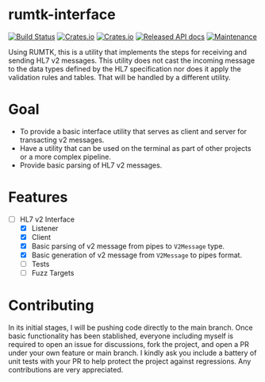# rumtk-interface

[![Build Status](https://github.com/kiseitai3/rumtk/actions/workflows/check.yml/badge.svg)](https://github.com/kiseitai3/rumtk/actions/workflows/check.yml) [![Crates.io](https://img.shields.io/crates/l/rumtk-interface)](LICENSE-GPL3) [![Crates.io](https://img.shields.io/crates/v/rumtk-interface)](https://crates.io/crates/rumtk-interface) [![Released API docs](https://docs.rs/rumtk-interface/badge.svg)](https://docs.rs/rumtk-interface) [![Maintenance](https://img.shields.io/maintenance/yes/2025)](https://github.com/kiseitai3/rumtk)

Using RUMTK, this is a utility that implements the steps for receiving and sending HL7 v2 messages. This utility does
not cast the incoming message to the data types defined by the HL7 specification nor does it apply the validation rules
and tables. That will be handled by a different utility.

# Goal

+ To provide a basic interface utility that serves as client and server for transacting v2 messages.
+ Have a utility that can be used on the terminal as part of other projects or a more complex pipeline.
+ Provide basic parsing of HL7 v2 messages.

# Features

- [ ] HL7 v2 Interface
    - [x] Listener
    - [x] Client
    - [x] Basic parsing of v2 message from pipes to `V2Message` type.
    - [x] Basic generation of v2 message from `V2Message` to pipes format.
    - [ ] Tests
    - [ ] Fuzz Targets

# Contributing

In its initial stages, I will be pushing code directly to the main branch. Once basic functionality has been stablished,
everyone including myself is required to open an issue for discussions, fork the project, and open a PR under your own
feature or main branch. I kindly ask you include a battery of unit tests with your PR to help protect the project
against regressions. Any contributions are very appreciated.
